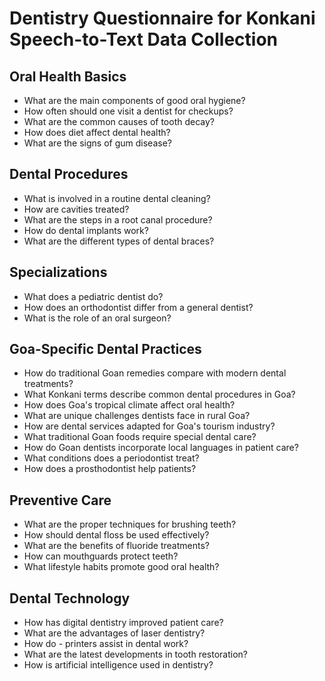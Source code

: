 # Dentistry Questionnaire for Konkani Speech-to-Text Data Collection

## Oral Health Basics

- What are the main components of good oral hygiene?
- How often should one visit a dentist for checkups?
- What are the common causes of tooth decay?
- How does diet affect dental health?
- What are the signs of gum disease?

## Dental Procedures

- What is involved in a routine dental cleaning?
- How are cavities treated?
- What are the steps in a root canal procedure?
- How do dental implants work?
- What are the different types of dental braces?

## Specializations

- What does a pediatric dentist do?
- How does an orthodontist differ from a general dentist?
- What is the role of an oral surgeon?

## Goa-Specific Dental Practices

- How do traditional Goan remedies compare with modern dental treatments?
- What Konkani terms describe common dental procedures in Goa?
- How does Goa's tropical climate affect oral health?
- What are unique challenges dentists face in rural Goa?
- How are dental services adapted for Goa's tourism industry?
- What traditional Goan foods require special dental care?
- How do Goan dentists incorporate local languages in patient care?
- What conditions does a periodontist treat?
- How does a prosthodontist help patients?

## Preventive Care

- What are the proper techniques for brushing teeth?
- How should dental floss be used effectively?
- What are the benefits of fluoride treatments?
- How can mouthguards protect teeth?
- What lifestyle habits promote good oral health?

## Dental Technology

- How has digital dentistry improved patient care?
- What are the advantages of laser dentistry?
- How do - printers assist in dental work?
- What are the latest developments in tooth restoration?
- How is artificial intelligence used in dentistry?
